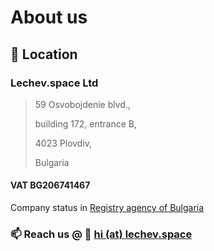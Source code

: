 # About us

## 📍 Location

### Lechev.space Ltd

> 59 Osvobojdenie blvd.,
>
> building 172, entrance B,
>
> 4023 Plovdiv,
>
> Bulgaria

#### VAT BG206741467

Company status in [Registry agency of Bulgaria](https://portal.registryagency.bg/CR/en/Reports/ActiveConditionTabResult?uic=206741467)

### 📫 Reach us @ 👋 [hi (at) lechev.space](mailto:hi@lechev.space)